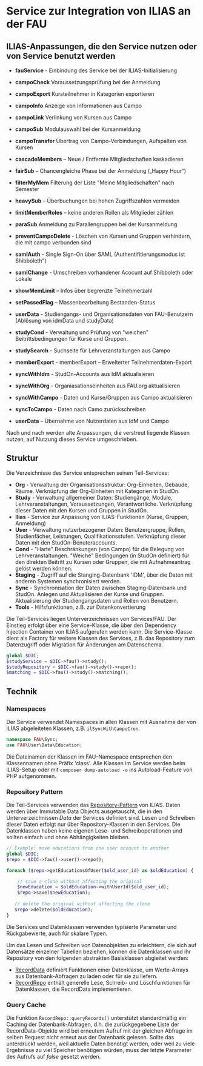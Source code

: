 # Service zur Integration von ILIAS an der FAU

## ILIAS-Anpassungen, die den Service nutzen oder von Service benutzt werden

- **fauService** - Einbindung des Service bei der ILIAS-Initialisierung

- **campoCheck** Voraussetzungsprüfung bei der Anmeldung
- **campoExport** Kursteilnehmer in Kategorien exportieren
- **campoInfo** Anzeige von Informationen aus Campo
- **campoLink** Verlinkung von Kursen aus Campo
- **campoSub** Modulauswahl bei der Kursanmeldung
- **campoTransfer** Übertrag von Campo-Verbindungen, Aufspalten von Kursen
- **cascadeMembers** – Neue / Entfernte Mitgliedschaften kaskadieren
- **fairSub** – Chancengleiche Phase bei der Anmeldung („Happy Hour“)
- **filterMyMem** Filterung der Liste "Meine Mitgliedschaften" nach Semester
- **heavySub** – Überbuchungen bei hohen Zugriffszahlen vermeiden
- **limitMemberRoles** – keine anderen Rollen als Mitglieder zählen
- **paraSub** Anmeldung zu Parallengruppen bei der Kursanmeldung
- **preventCampoDelete** - Löschen von Kursen und Gruppen verhindern, die mit campo verbunden sind
- **samlAuth** - Single Sign-On über SAML (Authentifitierungsmodus ist Shibboleth")
- **samlChange** - Umschreiben vorhandener Acocunt auf Shibboleth oder Lokale
- **showMemLimit** – Infos über begrenzte Teilnehmerzahl
- **setPassedFlag** – Massenbearbeitung Bestanden-Status
- **userData** - Studiengangs- und Organisationsdaten von FAU-Benutzern (Ablösung von idmData und studyData)
- **studyCond** - Verwaltung und Prüfung von "weichen" Beitrittsbedingungen für Kurse und Gruppen.
- **studySearch** - Suchseite für Lehrveranstaltungen aus Campo
- **memberExport** - memberExport – Erweiterter Teilnehmerdaten-Export
- **syncWithIdm** - StudOn-Accounts aus IdM aktualisieren
- **syncWithOrg** - Organiasationseinheiten aus FAU.org aktualisieren
- **syncWithCampo** - Daten und Kurse/Gruppen aus Campo aktualisieren 
- **syncToCampo** - Daten nach Camo zurückschreiben
- **userData** – Übernahme von Nutzerdaten aus IdM und Campo

Nach und nach werden alte Anpassungen, die verstreut liegende Klassen nutzen, auf Nutzung dieses Service umgeschrieben.

## Struktur

Die Verzeichnisse des Service entsprechen seinen Teil-Services: 

- **Org** - Verwaltung der Organisationsstruktur: Org-Einheiten, Gebäude, Räume. Verknüpfung der Org-Einheiten mit Kategorien in StudOn.
- **Study** - Verwaltung allgemeiner Daten: Studiengänge, Module, Lehrveranstaltungen, Voraussetzungen, Verantwortliche. Verknüpfung dieser Daten mit den Kursen und Gruppen in StudOn.
- **Ilias** - Service zur Anpassung von ILIAS-Funktionen (Kurse, Gruppen, Anmeldung)
- **User** - Verwaltung nutzerbezogener Daten: Benutzergruppe, Rollen, Studienfächer, Leistungen, Qualifikationsstufen. Verknüpfung dieser Daten mit den StudOn-Benuteraccounts.
- **Cond** - "Harte" Beschränkungen (von Campo) für die Belegung von Lehrveranstaltungen. "Weiche" Bedingungen (in StudOn definiert) für den direkten Beitritt zu Kursen oder Gruppen, die mit Aufnahmeantrag gelöst werden können.
- **Staging** - Zugriff auf die Stanging-Datenbank 'IDM', über die Daten mit anderen Systemen synchronisiert werden.
- **Sync** - Synchronisation der Daten zwischen Staging-Datenbank und StudOn. Anlegen und Aktualisieren der Kurse und Gruppen. Aktualisierung der Studiengangsdaten und Rollen von Benutzern.
- **Tools** - Hilfsfunktionen, z.B. zur Datenkonvertierung

Die Teil-Services liegen Unterverzeichnissen von Services/FAU. Der Einstieg erfolgt über eine Service-Klasse, die über den Dependency Injection Container von ILIAS aufgerufen werden kann. Die Service-Klasse dient als Factory für weitere Klassen des Services, z.B. das Repository zum Datenzugriff oder Migration für Änderungen am Datenschema.

````php
global $DIC;
$studyService = $DIC->fau()->study();
$studyRepository = $DIC->fau()->study()->repo();
$matching = $DIC->fau()->study()->matching();
````


## Technik

### Namespaces

Der Service verwendet Namespaces in allen Klassen mit Ausnahme der von ILIAS abgeleiteten Klassen, z.B. `ilSyncWithCampoCron`.

````php
namespace FAU\Sync;
use FAU\User\Data\Education;
````

Die Dateinamen der Klassen im FAU-Namespace entsprechen den Klassennamen ohne Präfix 'class'.
Alle Klassen im Service werden beim ILIAS-Setup oder mit `composer dump-autoload -o` ins Autoload-Feature von PHP aufgenommen.


### Repository Pattern

Die Teil-Services verwenden das [Repository-Pattern](/docs/development/repository-pattern.md) von ILIAS. Daten werden über Immutable Data Objects ausgetauscht, die in den Unterverzeichnissen *Data* der Services definiert sind. Lesen und Schreiben dieser Daten erfolgt nur über Repository-Klassen in den Services. Die Datenklassen haben keine eigenen Lese- und Schreiboperationen und sollten einfach und ohne Abhängigkeiten bleiben.

````php
// Example: move educations from one user account to another
global $DIC;
$repo = $DIC->fau()->user()->repo();

foreach ($repo->getEducationsOfUser($old_user_id) as $oldEducation) {

    // save a clone without affecting the original
    $newEducation = $oldEducation->withUserId($old_user_id); 
    $repo->save($newEducation);
    
   // delete the original without affecting the clone
   $repo->delete($oldEducation);
}
````
Die Services und Datenklassen verwenden typisierte Parameter und Rückgabewerte, auch für skalare Typen.

Um das Lesen und Schreiben von Datenobjekten zu erleichtern, die sich auf Datensätze einzelner Tabellen beziehen, können die Datenklassen und ihr Repository von den folgenden abstrakten Basisklassen abgleitet werden:

- [RecordData](RecordData.php) definiert Funktionen einer Datenklasse, um Werte-Arrays aus Datenbank-Abfragen zu laden oder für sie zu liefern.
- [RecordRepo](RecordRepo.php) enthält generelle Lese, Schreib- und Löschfunktionen für Datenklassen, die RecordData implementieren.

### Query Cache

Die Funktion ``RecordRepo::queryRecords()`` unterstützt standardmäßig ein Caching der Datenbank-Abfragen, d.h. die zurückgegebene Liste der RecordData-Objekte wird bei erneutem Aufruf mit der gleichen Abfrage im selben Request nicht erneut aus der Datenbank gelesen. Sollte das unterdrückt werden, weil aktuelle Daten benötigt werden, oder weil zu viele Ergebnisse zu viel Speicher benötigen würden, muss der letzte Parameter des Aufrufs auf *false* gesetzt werden.  

